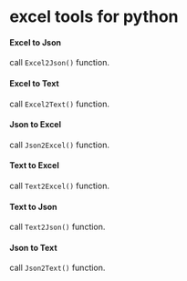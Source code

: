 # excel tools for python
#### Excel to Json
call `Excel2Json()` function.
#### Excel to Text
call `Excel2Text()` function.
#### Json to Excel
call `Json2Excel()` function.
#### Text to Excel
call `Text2Excel()` function.
#### Text to Json
call `Text2Json()` function.
#### Json to Text
call `Json2Text()` function.
